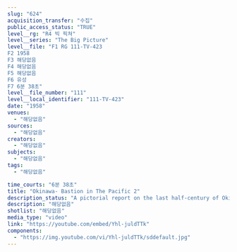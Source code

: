 ```yaml
---
slug: "624"
acquisition_transfer: "수집"
public_access_status: "TRUE"
level__rg: "R4 빅 픽쳐"
level__series: "The Big Picture"
level__file: "F1 RG 111-TV-423
F2 1958
F3 해당없음
F4 해당없음
F5 해당없음
F6 유성
F7 6분 38초"
level__file_number: "111"
level__local_identifier: "111-TV-423"
date: "1958"
venues: 
  - "해당없음"
sources: 
  - "해당없음"
creators: 
  - "해당없음"
subjects: 
  - "해당없음"
tags: 
  - "해당없음"

time_courts: "6분 38초"
title: "Okinawa- Bastion in The Pacific 2"
description_status: "A pictorial report on the last half-century of Okinawa`s history coupled with a report on reconstruction accomplishment by U.S. and local inhabitants."
description: "해당없음"
shotlist: "해당없음"
media_type: "video"
link: "https://youtube.com/embed/Yhl-juldTTk"
components: 
  - "https://img.youtube.com/vi/Yhl-juldTTk/sddefault.jpg"
---
```


